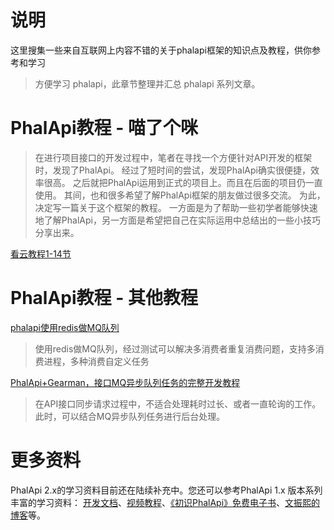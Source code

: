 # 说明
这里搜集一些来自互联网上内容不错的关于phalapi框架的知识点及教程，供你参考和学习

> 方便学习 phalapi，此章节整理并汇总 phalapi 系列文章。

# PhalApi教程 - 喵了个咪

> 在进行项目接口的开发过程中，笔者在寻找一个方便针对API开发的框架时，发现了PhalApi。
> 经过了短时间的尝试，发现PhalApi确实很便捷，效率很高。
之后就把PhalApi运用到正式的项目上。而且在后面的项目仍一直使用。
其间，也和很多希望了解PhalApi框架的朋友做过很多交流。
为此，决定写一篇关于这个框架的教程。
一方面是为了帮助一些初学者能够快速地了解PhalApi，另一方面是希望把自己在实际运用中总结出的一些小技巧分享出来。

[看云教程1-14节](https://www.kancloud.cn/dogstar/phalapi-tutorial/144679)

# PhalApi教程 - 其他教程
[phalapi使用redis做MQ队列](https://blog.csdn.net/baidu_38424904/article/details/108933850)
> 使用redis做MQ队列，经过测试可以解决多消费者重复消费问题，支持多消费进程，多种消费自定义任务

[PhalApi+Gearman，接口MQ异步队列任务的完整开发教程](https://blog.csdn.net/qq_17324713/article/details/127412209)

> 在API接口同步请求过程中，不适合处理耗时过长、或者一直轮询的工作。此时，可以结合MQ异步队列任务进行后台处理。


# 更多资料

PhalApi 2.x的学习资料目前还在陆续补充中。您还可以参考PhalApi 1.x 版本系列丰富的学习资料：
[开发文档](https://www.phalapi.net/wikis/)、[视频教程](https://www.phalapi.net/wikis/8-1.html)、[《初识PhalApi》免费电子书](http://www.ituring.com.cn/book/2405)、[文振熙的博客](https://my.oschina.net/wenzhenxi/blog?catalog=3363506)等。 